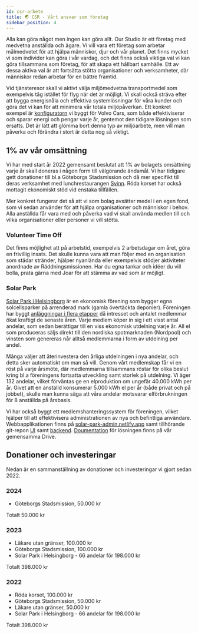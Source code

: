 ```yaml
---
id: csr-arbete
title: 🌏 CSR - Vårt ansvar som företag
sidebar_position: 4
---
```


Alla kan göra något men ingen kan göra allt. Our Studio är ett företag med medvetna anställda och ägare. Vi vill vara ett företag som arbetar målmedvetet för att hjälpa människor, djur och vår planet. Det finns mycket vi som individer kan göra i vår vardag, och det finns också viktiga val vi kan göra tillsammans som företag, för att skapa ett hållbart samhälle. Ett av dessa aktiva val är att fortsätta stötta organisationer och verksamheter, där människor redan arbetar för en bättre framtid.

Vid tjänsteresor skall vi aktivt välja miljömedvetna transportmedel som exempelvis tåg istället för flyg när det är möjligt. Vi skall också sträva efter att bygga energisnåla och effektiva systemlösningar för våra kunder och göra det vi kan för att minimera vår totala miljöpåverkan. Ett konkret exempel är [konfiguratorn](https://www.volvocars.com/se/build) vi byggt för Volvo Cars, som både effektiviserar och sparar energi och pengar varje år, gentemot den tidigare lösningen som ersatts. Det är lätt att glömma bort denna typ av miljöarbete, men vill man påverka och förändra i stort är detta nog så viktigt.


## 1% av vår omsättning
Vi har med start år 2022 gemensamt beslutat att 1% av bolagets omsättning varje år skall doneras i någon form till välgörande ändamål. Vi har tidigare gett donationer till bl.a Göteborgs Stadsmission och då mer specifikt till deras verksamhet med lunchrestaurangen [Svinn](https://www.stadsmissionen.org/restaurang-svinn/). Röda korset har också mottagit ekonomiskt stöd vid enstaka tillfällen.

Mer konkret fungerar det så att vi som bolag avsätter medel i en egen fond, som vi sedan använder för att hjälpa organisationer och människor i behov. Alla anställda får vara med och påverka vad vi skall använda medlen till och vilka organisationer eller personer vi vill stötta.


### Volunteer Time Off
Det finns möjlighet att på arbetstid, exempelvis 2 arbetsdagar om året, göra en frivillig insats. Det skulle kunna vara att man följer med en organisation som städar stränder, hjälper nyanlända eller exempelvis stödjer aktiviteter anordnade av Räddningsmissionen. Har du egna tankar och idéer du vill bolla, prata gärna med Joar för att stämma av vad som är möjligt.


### Solar Park
[Solar Park i Helsingborg](https://solarpark.se/) är en ekonomisk förening som bygger egna solcellsparker på arrenderad mark (gamla övertäckta deponier). Föreningen har byggt [anläggningar i flera etapper](https://solarpark.se/vara-anlaggningar) då intresset och antalet medlemmar ökat kraftigt de senaste åren.  Varje medlem köper in sig i ett visst antal andelar, som sedan berättigar till en viss ekonomisk utdelning varje år. All el som produceras säljs direkt till den nordiska spotmarknaden (Nordpool) och vinsten som genereras når alltså medlemmarna i form av utdelning per andel.

Många väljer att återinvestera den årliga utdelningen i nya andelar, och detta sker automatiskt om man så vill. Genom vårt medlemskap får vi en röst på varje årsmöte, där medlemmarna tillsammans röstar för olika beslut kring bl.a föreningens fortsatta utveckling samt storlek på utdelning.
Vi äger 132 andelar, vilket förväntas ge en elproduktion om ungefär 40.000 kWh per år. Givet att en anställd konsumerar 5.000 kWh el per år (både privat och på jobbet), skulle man kunna säga att våra andelar motsvarar elförbrukningen för 8 anställda på årsbasis.

Vi har också byggt ett medlemshanteringssystem för föreningen, vilket hjälper till att effektivisera administrationen av nya och befintliga användare. Webbapplikationen finns på [solar-park-admin.netlify.app](https://solar-park-admin.netlify.app/) samt tillhörande git-repon [UI](https://github.com/ourstudio-se/solarpark-admin-ui) samt [backend](https://github.com/ourstudio-se/solarpark). [Doumentation](https://docs.google.com/document/d/1t5tz7hy_jWnGR1p-fm_BOCIjpIKBt9IhLUL0u_kR6qs/) för lösningen finns på vår gemensamma Drive.


## Donationer och investeringar
Nedan är en sammanställning av donationer och investeringar vi gjort sedan 2022.

### 2024
* Göteborgs Stadsmission, 50.000 kr

Totalt 50.000 kr

### 2023
* Läkare utan gränser, 100.000 kr
* Göteborgs Stadsmission, 100.000 kr
* Solar Park i Helsingborg - 66 andelar för 198.000 kr

Totalt 398.000 kr

### 2022
* Röda korset, 100.000 kr
* Göteborgs Stadsmission, 50.000 kr
* Läkare utan gränser, 50.000 kr
* Solar Park i Helsingborg - 66 andelar för 198.000 kr

Totalt 398.000 kr

